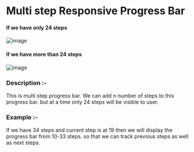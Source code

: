 # Multi step Responsive Progress Bar

#### If we have only 24 steps
![image](https://user-images.githubusercontent.com/22837040/117969489-187ea380-b345-11eb-8e75-f0f953b05fe3.png)

#### If we have more than 24 steps
![image](https://user-images.githubusercontent.com/22837040/119252026-67d79600-bbc7-11eb-88a7-96044fc9a837.png)


### Description :-
This is multi step progress bar. We can add n number of steps to this progress bar. but at a time only 24 steps will be visible to user.
### Example :- 
If we have 34 steps and current step is at 19 then we will display the progress bar from 10-33 steps. so that we can track previous steps as well as next steps.
